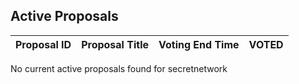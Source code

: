 ## Active Proposals

| Proposal ID | Proposal Title | Voting End Time | VOTED |
|-------------|----------------|-----------------|-------|
 
No current active proposals found for secretnetwork
